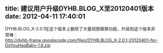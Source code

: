 title: 建议用户升级DYHB.BLOG_X至20120401版本
date: 2012-04-11 17:40:01
---

DYHB.BLOG_X-2.0.1在这个版本上删除了大量视图替换功能，升级到这个版本非常棒：<br/>http://dyhb-frame.googlecode.com/files/DYHB.BLOG_X-2.0.1-20120401-for-DoYouHaoBaby-1.6.zip